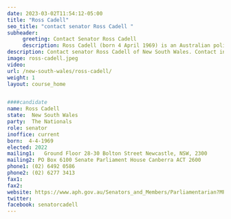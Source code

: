 ```yaml
---
date: 2023-03-02T11:54:12-05:00
title: "Ross Cadell"
seo_title: "contact senator Ross Cadell "
subheader:
     greeting: Contact Senator Ross Cadell
     description: Ross Cadell (born 4 April 1969) is an Australian politician. He is a member of the National Party and was elected to the Senate on the Coalition's ticket in New South Wales at the 2022 federal election, to a term beginning on 1 July 2022. He was previously the state director of the party in New South Wales.
description: Contact senator Ross Cadell of New South Wales. Contact information for Ross Cadell includes email address, phone number, and mailing address.
image: ross-cadell.jpeg
video:
url: /new-south-wales/ross-cadell/
weight: 1
layout: course_home


####candidate
name: Ross Cadell
state:	New South Wales
party:	The Nationals
role: senator
inoffice: current
born:  4-4-1969
elected: 2022
mailing1:	Ground Floor 28-30 Bolton Street Newcastle, NSW, 2300
mailing2: PO Box 6100 Senate Parliament House Canberra ACT 2600
phone1:	(02) 6492 0586
phone2: (02) 6277 3413
fax1:
fax2:
website: https://www.aph.gov.au/Senators_and_Members/Parliamentarian?MPID=300134
twitter:
facebook: senatorcadell
---
```

